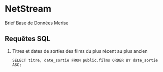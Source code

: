 # NetStream
Brief Base de Données Merise


## Requêtes SQL

1. Titres et dates de sorties des films du plus récent au plus ancien
    ```  
    SELECT titre, date_sortie FROM public.films ORDER BY date_sortie ASC;
    ```
